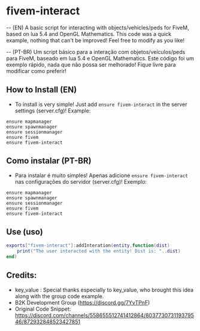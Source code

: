 # fivem-interact
-- (EN)
A basic script for interacting with objects/vehicles/peds for FiveM, based on lua 5.4 and OpenGL Mathematics. 
This code was a quick example, nothing that can't be improved! Feel free to modify as you like!

-- (PT-BR)
Um script básico para a interação com objetos/veículos/peds para FiveM, baseado em lua 5.4 e OpenGL Mathematics.
Este código foi um exemplo rápido, nada que não possa ser melhorado! Fique livre para modificar como preferir!

## How to Install (EN)
* To install is very simple! Just add ```ensure fivem-interact``` in the server settings (server.cfg)! Example:
```
ensure mapmanager
ensure spawnmanager
ensure sessionmanager
ensure fivem
ensure fivem-interact
```
## Como instalar (PT-BR)
* Para instalar é muito simples! Apenas adicione ```ensure fivem-interact``` nas configurações do servidor (server.cfg)! Exemplo:
```
ensure mapmanager
ensure spawnmanager
ensure sessionmanager
ensure fivem
ensure fivem-interact
```

## Use (uso)
```lua
exports["fivem-interact"]:addInteration(entity,function(dist)
    print("The user interacted with the entity! Dist is: "..dist)
end)
```
## Credits:
* key_value : Special thanks especially to key_value, who brought this idea along with the group code example.
* B2K Development Group (https://discord.gg/7YvTPnF)
* Original Code Snippet: https://discord.com/channels/558655512741412864/803773073119379546/872932848523427851
